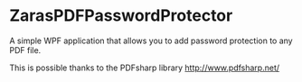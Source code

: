 # ZarasPDFPasswordProtector
A simple WPF application that allows you to add password protection to any PDF file.

This is possible thanks to the PDFsharp library http://www.pdfsharp.net/
